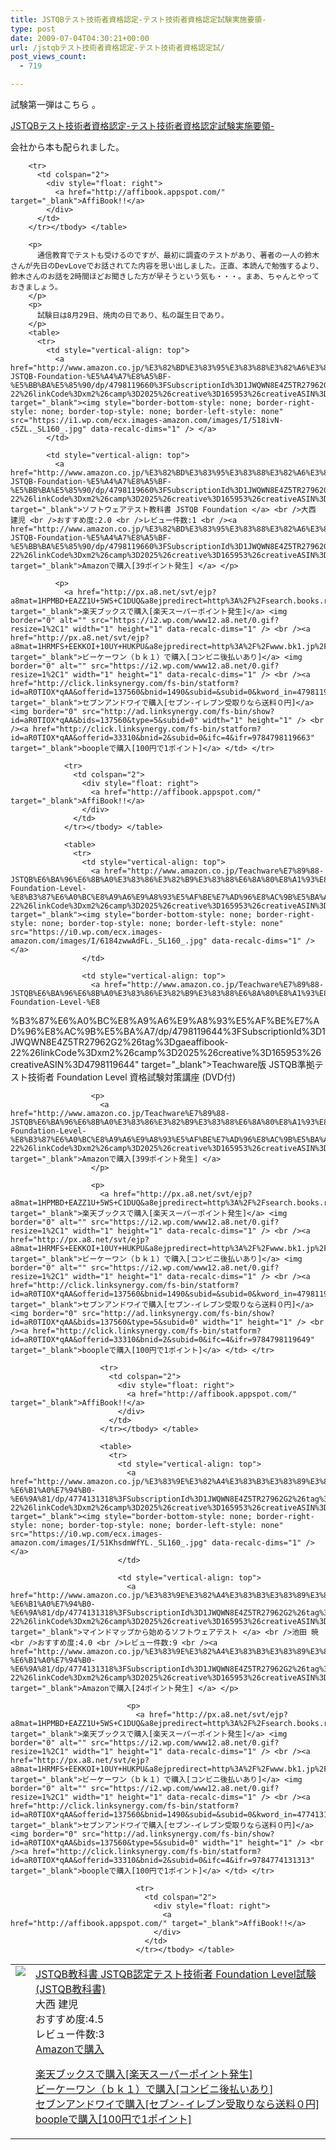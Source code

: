 ```yaml
---
title: JSTQBテスト技術者資格認定-テスト技術者資格認定試験実施要領-
type: post
date: 2009-07-04T04:30:21+00:00
url: /jstqbテスト技術者資格認定-テスト技術者資格認定試/
post_views_count:
  - 719

---
```

試験第一弾はこちら 。

[JSTQBテスト技術者資格認定-テスト技術者資格認定試験実施要領-][1]

会社から本も配られました。 

<table>
  <tr>
    <td style="vertical-align: top">
      <a href="http://www.amazon.co.jp/JSTQB%E6%95%99%E7%A7%91%E6%9B%B8-JSTQB%E8%AA%8D%E5%AE%9A%E3%83%86%E3%82%B9%E3%83%88%E6%8A%80%E8%A1%93%E8%80%85-Foundation-Level%E8%A9%A6%E9%A8%93/dp/4798112046%3FSubscriptionId%3D1JWQWN8E4Z5TR27962G2%26tag%3Dgaeaffibook-22%26linkCode%3Dxm2%26camp%3D2025%26creative%3D165953%26creativeASIN%3D4798112046" target="_blank"><img style="border-bottom-style: none; border-right-style: none; border-top-style: none; border-left-style: none" src="https://i0.wp.com/ecx.images-amazon.com/images/I/41YpVTsg9QL._SL160_.jpg" data-recalc-dims="1" /> </a>
    </td>
    <td style="vertical-align: top">
      <a href="http://www.amazon.co.jp/JSTQB%E6%95%99%E7%A7%91%E6%9B%B8-JSTQB%E8%AA%8D%E5%AE%9A%E3%83%86%E3%82%B9%E3%83%88%E6%8A%80%E8%A1%93%E8%80%85-Foundation-Level%E8%A9%A6%E9%A8%93/dp/4798112046%3FSubscriptionId%3D1JWQWN8E4Z5TR27962G2%26tag%3Dgaeaffibook-22%26linkCode%3Dxm2%26camp%3D2025%26creative%3D165953%26creativeASIN%3D4798112046" target="_blank">JSTQB教科書 JSTQB認定テスト技術者 Foundation Level試験 (JSTQB教科書) </a> <br />大西 建児 <br />おすすめ度:4.5 <br />レビュー件数:3 <br /><a href="http://www.amazon.co.jp/JSTQB%E6%95%99%E7%A7%91%E6%9B%B8-JSTQB%E8%AA%8D%E5%AE%9A%E3%83%86%E3%82%B9%E3%83%88%E6%8A%80%E8%A1%93%E8%80%85-Foundation-Level%E8%A9%A6%E9%A8%93/dp/4798112046%3FSubscriptionId%3D1JWQWN8E4Z5TR27962G2%26tag%3Dgaeaffibook-22%26linkCode%3Dxm2%26camp%3D2025%26creative%3D165953%26creativeASIN%3D4798112046" target="_blank">Amazonで購入 </a> </p>
      <p>
        <a href="http://px.a8.net/svt/ejp?a8mat=1HPMBD+EAZZ1U+5WS+C1DUQ&a8ejpredirect=http%3A%2F%2Fsearch.books.rakuten.co.jp%2Fbksearch%2Fdt%3Fg%3D001%26bisbn%3D4798112046" target="_blank">楽天ブックスで購入[楽天スーパーポイント発生]</a> <img border="0" alt="" src="https://i2.wp.com/www12.a8.net/0.gif?resize=1%2C1" width="1" height="1" data-recalc-dims="1" /> <br /><a href="http://px.a8.net/svt/ejp?a8mat=1HRMFS+EEKKOI+10UY+HUKPU&a8ejpredirect=http%3A%2F%2Fwww.bk1.jp%2FkeywordSearchResult%2F%3Fkeyword%3D4798112046%26storeCd%3D1%26searchFlg%3D9%26x%3D43%26y%3D11%26partnerid%3D02a801" target="_blank">ビーケーワン（ｂｋ１）で購入[コンビニ後払いあり]</a> <img border="0" alt="" src="https://i2.wp.com/www12.a8.net/0.gif?resize=1%2C1" width="1" height="1" data-recalc-dims="1" /> <br /><a href="http://click.linksynergy.com/fs-bin/statform?id=aR0TIOX*qAA&offerid=137560&bnid=1490&subid=&subid=0&kword_in=4798112046&oop=on" target="_blank">セブンアンドワイで購入[セブン-イレブン受取りなら送料０円]</a><img border="0" src="http://ad.linksynergy.com/fs-bin/show?id=aR0TIOX*qAA&bids=137560&type=5&subid=0" width="1" height="1" /> <br /><a href="http://click.linksynergy.com/fs-bin/statform?id=aR0TIOX*qAA&offerid=33310&bnid=2&subid=0&ifc=4&ifr=9784798112046" target="_blank">boopleで購入[100円で1ポイント]</a> </td> </tr> 
        
        <tr>
          <td colspan="2">
            <div style="float: right">
              <a href="http://affibook.appspot.com/" target="_blank">AffiBook!!</a>
            </div>
          </td>
        </tr></tbody> </table> 
        
        <p>
          通信教育でテストも受けるのですが、最初に調査のテストがあり、著者の一人の鈴木さんが先日のDevLoveでお話されてた内容を思い出しました。正直、本読んで勉強するより、鈴木さんのお話を2時間ほどお聞きした方が早そうという気も・・・。まあ、ちゃんとやっておきましょう。
        </p>
        <p>
          試験日は8月29日、焼肉の日であり、私の誕生日であり。
        </p>
        <table>
          <tr>
            <td style="vertical-align: top">
              <a href="http://www.amazon.co.jp/%E3%82%BD%E3%83%95%E3%83%88%E3%82%A6%E3%82%A7%E3%82%A2%E3%83%86%E3%82%B9%E3%83%88%E6%95%99%E7%A7%91%E6%9B%B8-JSTQB-Foundation-%E5%A4%A7%E8%A5%BF-%E5%BB%BA%E5%85%90/dp/4798119660%3FSubscriptionId%3D1JWQWN8E4Z5TR27962G2%26tag%3Dgaeaffibook-22%26linkCode%3Dxm2%26camp%3D2025%26creative%3D165953%26creativeASIN%3D4798119660" target="_blank"><img style="border-bottom-style: none; border-right-style: none; border-top-style: none; border-left-style: none" src="https://i1.wp.com/ecx.images-amazon.com/images/I/518ivN-c5ZL._SL160_.jpg" data-recalc-dims="1" /> </a>
            </td>
            
            <td style="vertical-align: top">
              <a href="http://www.amazon.co.jp/%E3%82%BD%E3%83%95%E3%83%88%E3%82%A6%E3%82%A7%E3%82%A2%E3%83%86%E3%82%B9%E3%83%88%E6%95%99%E7%A7%91%E6%9B%B8-JSTQB-Foundation-%E5%A4%A7%E8%A5%BF-%E5%BB%BA%E5%85%90/dp/4798119660%3FSubscriptionId%3D1JWQWN8E4Z5TR27962G2%26tag%3Dgaeaffibook-22%26linkCode%3Dxm2%26camp%3D2025%26creative%3D165953%26creativeASIN%3D4798119660" target="_blank">ソフトウェアテスト教科書 JSTQB Foundation </a> <br />大西 建児 <br />おすすめ度:2.0 <br />レビュー件数:1 <br /><a href="http://www.amazon.co.jp/%E3%82%BD%E3%83%95%E3%83%88%E3%82%A6%E3%82%A7%E3%82%A2%E3%83%86%E3%82%B9%E3%83%88%E6%95%99%E7%A7%91%E6%9B%B8-JSTQB-Foundation-%E5%A4%A7%E8%A5%BF-%E5%BB%BA%E5%85%90/dp/4798119660%3FSubscriptionId%3D1JWQWN8E4Z5TR27962G2%26tag%3Dgaeaffibook-22%26linkCode%3Dxm2%26camp%3D2025%26creative%3D165953%26creativeASIN%3D4798119660" target="_blank">Amazonで購入[39ポイント発生] </a> </p> 
              
              <p>
                <a href="http://px.a8.net/svt/ejp?a8mat=1HPMBD+EAZZ1U+5WS+C1DUQ&a8ejpredirect=http%3A%2F%2Fsearch.books.rakuten.co.jp%2Fbksearch%2Fdt%3Fg%3D001%26bisbn%3D4798119660" target="_blank">楽天ブックスで購入[楽天スーパーポイント発生]</a> <img border="0" alt="" src="https://i2.wp.com/www12.a8.net/0.gif?resize=1%2C1" width="1" height="1" data-recalc-dims="1" /> <br /><a href="http://px.a8.net/svt/ejp?a8mat=1HRMFS+EEKKOI+10UY+HUKPU&a8ejpredirect=http%3A%2F%2Fwww.bk1.jp%2FkeywordSearchResult%2F%3Fkeyword%3D4798119660%26storeCd%3D1%26searchFlg%3D9%26x%3D43%26y%3D11%26partnerid%3D02a801" target="_blank">ビーケーワン（ｂｋ１）で購入[コンビニ後払いあり]</a> <img border="0" alt="" src="https://i2.wp.com/www12.a8.net/0.gif?resize=1%2C1" width="1" height="1" data-recalc-dims="1" /> <br /><a href="http://click.linksynergy.com/fs-bin/statform?id=aR0TIOX*qAA&offerid=137560&bnid=1490&subid=&subid=0&kword_in=4798119660&oop=on" target="_blank">セブンアンドワイで購入[セブン-イレブン受取りなら送料０円]</a><img border="0" src="http://ad.linksynergy.com/fs-bin/show?id=aR0TIOX*qAA&bids=137560&type=5&subid=0" width="1" height="1" /> <br /><a href="http://click.linksynergy.com/fs-bin/statform?id=aR0TIOX*qAA&offerid=33310&bnid=2&subid=0&ifc=4&ifr=9784798119663" target="_blank">boopleで購入[100円で1ポイント]</a> </td> </tr> 
                
                <tr>
                  <td colspan="2">
                    <div style="float: right">
                      <a href="http://affibook.appspot.com/" target="_blank">AffiBook!!</a>
                    </div>
                  </td>
                </tr></tbody> </table> 
                
                <table>
                  <tr>
                    <td style="vertical-align: top">
                      <a href="http://www.amazon.co.jp/Teachware%E7%89%88-JSTQB%E6%BA%96%E6%8B%A0%E3%83%86%E3%82%B9%E3%83%88%E6%8A%80%E8%A1%93%E8%80%85-Foundation-Level-%E8%B3%87%E6%A0%BC%E8%A9%A6%E9%A8%93%E5%AF%BE%E7%AD%96%E8%AC%9B%E5%BA%A7/dp/4798119644%3FSubscriptionId%3D1JWQWN8E4Z5TR27962G2%26tag%3Dgaeaffibook-22%26linkCode%3Dxm2%26camp%3D2025%26creative%3D165953%26creativeASIN%3D4798119644" target="_blank"><img style="border-bottom-style: none; border-right-style: none; border-top-style: none; border-left-style: none" src="https://i0.wp.com/ecx.images-amazon.com/images/I/6184zwwAdFL._SL160_.jpg" data-recalc-dims="1" /> </a>
                    </td>
                    
                    <td style="vertical-align: top">
                      <a href="http://www.amazon.co.jp/Teachware%E7%89%88-JSTQB%E6%BA%96%E6%8B%A0%E3%83%86%E3%82%B9%E3%83%88%E6%8A%80%E8%A1%93%E8%80%85-Foundation-Level-%E8
%B3%87%E6%A0%BC%E8%A9%A6%E9%A8%93%E5%AF%BE%E7%AD%96%E8%AC%9B%E5%BA%A7/dp/4798119644%3FSubscriptionId%3D1JWQWN8E4Z5TR27962G2%26tag%3Dgaeaffibook-22%26linkCode%3Dxm2%26camp%3D2025%26creative%3D165953%26creativeASIN%3D4798119644" target="_blank">Teachware版 JSTQB準拠テスト技術者 Foundation Level 資格試験対策講座 (DVD付) </a> </p> 
                      
                      <p>
                        <a href="http://www.amazon.co.jp/Teachware%E7%89%88-JSTQB%E6%BA%96%E6%8B%A0%E3%83%86%E3%82%B9%E3%83%88%E6%8A%80%E8%A1%93%E8%80%85-Foundation-Level-%E8%B3%87%E6%A0%BC%E8%A9%A6%E9%A8%93%E5%AF%BE%E7%AD%96%E8%AC%9B%E5%BA%A7/dp/4798119644%3FSubscriptionId%3D1JWQWN8E4Z5TR27962G2%26tag%3Dgaeaffibook-22%26linkCode%3Dxm2%26camp%3D2025%26creative%3D165953%26creativeASIN%3D4798119644" target="_blank">Amazonで購入[399ポイント発生] </a>
                      </p>
                      
                      <p>
                        <a href="http://px.a8.net/svt/ejp?a8mat=1HPMBD+EAZZ1U+5WS+C1DUQ&a8ejpredirect=http%3A%2F%2Fsearch.books.rakuten.co.jp%2Fbksearch%2Fdt%3Fg%3D001%26bisbn%3D4798119644" target="_blank">楽天ブックスで購入[楽天スーパーポイント発生]</a> <img border="0" alt="" src="https://i2.wp.com/www12.a8.net/0.gif?resize=1%2C1" width="1" height="1" data-recalc-dims="1" /> <br /><a href="http://px.a8.net/svt/ejp?a8mat=1HRMFS+EEKKOI+10UY+HUKPU&a8ejpredirect=http%3A%2F%2Fwww.bk1.jp%2FkeywordSearchResult%2F%3Fkeyword%3D4798119644%26storeCd%3D1%26searchFlg%3D9%26x%3D43%26y%3D11%26partnerid%3D02a801" target="_blank">ビーケーワン（ｂｋ１）で購入[コンビニ後払いあり]</a> <img border="0" alt="" src="https://i2.wp.com/www12.a8.net/0.gif?resize=1%2C1" width="1" height="1" data-recalc-dims="1" /> <br /><a href="http://click.linksynergy.com/fs-bin/statform?id=aR0TIOX*qAA&offerid=137560&bnid=1490&subid=&subid=0&kword_in=4798119644&oop=on" target="_blank">セブンアンドワイで購入[セブン-イレブン受取りなら送料０円]</a><img border="0" src="http://ad.linksynergy.com/fs-bin/show?id=aR0TIOX*qAA&bids=137560&type=5&subid=0" width="1" height="1" /> <br /><a href="http://click.linksynergy.com/fs-bin/statform?id=aR0TIOX*qAA&offerid=33310&bnid=2&subid=0&ifc=4&ifr=9784798119649" target="_blank">boopleで購入[100円で1ポイント]</a> </td> </tr> 
                        
                        <tr>
                          <td colspan="2">
                            <div style="float: right">
                              <a href="http://affibook.appspot.com/" target="_blank">AffiBook!!</a>
                            </div>
                          </td>
                        </tr></tbody> </table> 
                        
                        <table>
                          <tr>
                            <td style="vertical-align: top">
                              <a href="http://www.amazon.co.jp/%E3%83%9E%E3%82%A4%E3%83%B3%E3%83%89%E3%83%9E%E3%83%83%E3%83%97%E3%81%8B%E3%82%89%E5%A7%8B%E3%82%81%E3%82%8B%E3%82%BD%E3%83%95%E3%83%88%E3%82%A6%E3%82%A7%E3%82%A2%E3%83%86%E3%82%B9%E3%83%88-%E6%B1%A0%E7%94%B0-%E6%9A%81/dp/4774131318%3FSubscriptionId%3D1JWQWN8E4Z5TR27962G2%26tag%3Dgaeaffibook-22%26linkCode%3Dxm2%26camp%3D2025%26creative%3D165953%26creativeASIN%3D4774131318" target="_blank"><img style="border-bottom-style: none; border-right-style: none; border-top-style: none; border-left-style: none" src="https://i0.wp.com/ecx.images-amazon.com/images/I/51KhsdmWfYL._SL160_.jpg" data-recalc-dims="1" /> </a>
                            </td>
                            
                            <td style="vertical-align: top">
                              <a href="http://www.amazon.co.jp/%E3%83%9E%E3%82%A4%E3%83%B3%E3%83%89%E3%83%9E%E3%83%83%E3%83%97%E3%81%8B%E3%82%89%E5%A7%8B%E3%82%81%E3%82%8B%E3%82%BD%E3%83%95%E3%83%88%E3%82%A6%E3%82%A7%E3%82%A2%E3%83%86%E3%82%B9%E3%83%88-%E6%B1%A0%E7%94%B0-%E6%9A%81/dp/4774131318%3FSubscriptionId%3D1JWQWN8E4Z5TR27962G2%26tag%3Dgaeaffibook-22%26linkCode%3Dxm2%26camp%3D2025%26creative%3D165953%26creativeASIN%3D4774131318" target="_blank">マインドマップから始めるソフトウェアテスト </a> <br />池田 暁 <br />おすすめ度:4.0 <br />レビュー件数:9 <br /><a href="http://www.amazon.co.jp/%E3%83%9E%E3%82%A4%E3%83%B3%E3%83%89%E3%83%9E%E3%83%83%E3%83%97%E3%81%8B%E3%82%89%E5%A7%8B%E3%82%81%E3%82%8B%E3%82%BD%E3%83%95%E3%83%88%E3%82%A6%E3%82%A7%E3%82%A2%E3%83%86%E3%82%B9%E3%83%88-%E6%B1%A0%E7%94%B0-%E6%9A%81/dp/4774131318%3FSubscriptionId%3D1JWQWN8E4Z5TR27962G2%26tag%3Dgaeaffibook-22%26linkCode%3Dxm2%26camp%3D2025%26creative%3D165953%26creativeASIN%3D4774131318" target="_blank">Amazonで購入[24ポイント発生] </a> </p> 
                              
                              <p>
                                <a href="http://px.a8.net/svt/ejp?a8mat=1HPMBD+EAZZ1U+5WS+C1DUQ&a8ejpredirect=http%3A%2F%2Fsearch.books.rakuten.co.jp%2Fbksearch%2Fdt%3Fg%3D001%26bisbn%3D4774131318" target="_blank">楽天ブックスで購入[楽天スーパーポイント発生]</a> <img border="0" alt="" src="https://i2.wp.com/www12.a8.net/0.gif?resize=1%2C1" width="1" height="1" data-recalc-dims="1" /> <br /><a href="http://px.a8.net/svt/ejp?a8mat=1HRMFS+EEKKOI+10UY+HUKPU&a8ejpredirect=http%3A%2F%2Fwww.bk1.jp%2FkeywordSearchResult%2F%3Fkeyword%3D4774131318%26storeCd%3D1%26searchFlg%3D9%26x%3D43%26y%3D11%26partnerid%3D02a801" target="_blank">ビーケーワン（ｂｋ１）で購入[コンビニ後払いあり]</a> <img border="0" alt="" src="https://i2.wp.com/www12.a8.net/0.gif?resize=1%2C1" width="1" height="1" data-recalc-dims="1" /> <br /><a href="http://click.linksynergy.com/fs-bin/statform?id=aR0TIOX*qAA&offerid=137560&bnid=1490&subid=&subid=0&kword_in=4774131318&oop=on" target="_blank">セブンアンドワイで購入[セブン-イレブン受取りなら送料０円]</a><img border="0" src="http://ad.linksynergy.com/fs-bin/show?id=aR0TIOX*qAA&bids=137560&type=5&subid=0" width="1" height="1" /> <br /><a href="http://click.linksynergy.com/fs-bin/statform?id=aR0TIOX*qAA&offerid=33310&bnid=2&subid=0&ifc=4&ifr=9784774131313" target="_blank">boopleで購入[100円で1ポイント]</a> </td> </tr> 
                                
                                <tr>
                                  <td colspan="2">
                                    <div style="float: right">
                                      <a href="http://affibook.appspot.com/" target="_blank">AffiBook!!</a>
                                    </div>
                                  </td>
                                </tr></tbody> </table>

 [1]: http://www.jstqb.jp/attribute.html